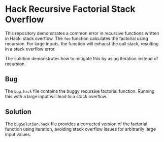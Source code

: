 # Hack Recursive Factorial Stack Overflow

This repository demonstrates a common error in recursive functions written in Hack: stack overflow. The `foo` function calculates the factorial using recursion.  For large inputs, the function will exhaust the call stack, resulting in a stack overflow error.

The solution demonstrates how to mitigate this by using iteration instead of recursion.

## Bug

The `bug.hack` file contains the buggy recursive factorial function.  Running this with a large input will lead to a stack overflow.

## Solution

The `bugSolution.hack` file provides a corrected version of the factorial function using iteration, avoiding stack overflow issues for arbitrarily large input values.